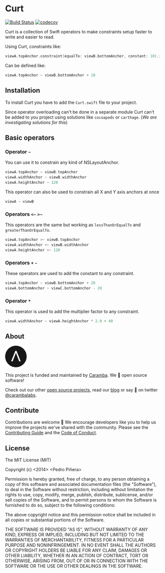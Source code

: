 # Curt

[![Build Status](https://travis-ci.org/carambalabs/Curt.svg?branch=master)](https://travis-ci.org/carambalabs/Curt)
[![codecov](https://codecov.io/gh/carambalabs/Curt/branch/master/graph/badge.svg)](https://codecov.io/gh/carambalabs/Curt)

Curt is a collection of Swift operators to make constraints setup faster to write and easier to read.

Using Curt, constraints like:
```Swift
viewA.topAnchor.constraint(equalTo: viewB.bottomAnchor, constant: 10).isActive = true
```
Can be defined like:
```Swift
viewA.topAnchor ~ viewB.bottomAnchor + 10
```

## Installation

To install Curt you have to add the `Curt.swift` file to your project.

Since operator overloading can't be done in a separate module Curt can't be added to you project using solutions like `cocoapods` or `carthage`. (*We are investigating solutions for this*)

## Basic operators

### Operator `~`

You can use it to constrain any kind of NSLayoutAnchor.

```Swift
viewA.topAnchor ~ viewB.topAnchor
viewA.widthAnchor ~ viewB.widthAnchor
viewA.heightAnchor ~ 120
```

This operator can also be used to constrain all X and Y axis anchors at once
```Swift
viewA ~ viewB
```

### Operators `<~` `>~`

This operators are the same but working as `lessThanOrEqualTo` and `greaterThanOrEqualTo`.

```Swift
viewA.topAnchor >~ viewB.topAnchor
viewA.widthAnchor <~ viewB.widthAnchor
viewA.heightAnchor >~ 120
```

### Operators `+` `-`

These operators are used to add the constant to any constraint.
```Swift
viewA.topAnchor ~ viewB.bottomAnchor + 20
viewA.bottomAnchor ~ viewC.bottomAnchor - 20
```

### Operator `*`
This operator is used to add the multiplier factor to any constraint.
```Swift
viewA.widthAnchor ~ viewA.heightAnchor * 2.0 + 40
```

## About

<img src="https://github.com/carambalabs/Foundation/blob/master/ASSETS/avatar_rounded.png?raw=true" width="70" />

This project is funded and maintained by [Caramba](http://caramba.io). We 💛 open source software!

Check out our other [open source projects](https://github.com/carambalabs/), read our [blog](http://blog.caramba.io) or say :wave: on twitter [@carambalabs](http://twitter.com/carambalabs).

## Contribute

Contributions are welcome :metal: We encourage developers like you to help us improve the projects we've shared with the community. Please see the [Contributing Guide](https://github.com/carambalabs/Foundation/blob/master/CONTRIBUTING.md) and the [Code of Conduct](https://github.com/carambalabs/Foundation/blob/master/CONDUCT.md).

## License
The MIT License (MIT)

Copyright (c) <2014> <Pedro Piñera>

Permission is hereby granted, free of charge, to any person obtaining a copy
of this software and associated documentation files (the "Software"), to deal
in the Software without restriction, including without limitation the rights
to use, copy, modify, merge, publish, distribute, sublicense, and/or sell
copies of the Software, and to permit persons to whom the Software is
furnished to do so, subject to the following conditions:

The above copyright notice and this permission notice shall be included in
all copies or substantial portions of the Software.

THE SOFTWARE IS PROVIDED "AS IS", WITHOUT WARRANTY OF ANY KIND, EXPRESS OR
IMPLIED, INCLUDING BUT NOT LIMITED TO THE WARRANTIES OF MERCHANTABILITY,
FITNESS FOR A PARTICULAR PURPOSE AND NONINFRINGEMENT. IN NO EVENT SHALL THE
AUTHORS OR COPYRIGHT HOLDERS BE LIABLE FOR ANY CLAIM, DAMAGES OR OTHER
LIABILITY, WHETHER IN AN ACTION OF CONTRACT, TORT OR OTHERWISE, ARISING FROM,
OUT OF OR IN CONNECTION WITH THE SOFTWARE OR THE USE OR OTHER DEALINGS IN
THE SOFTWARE.

